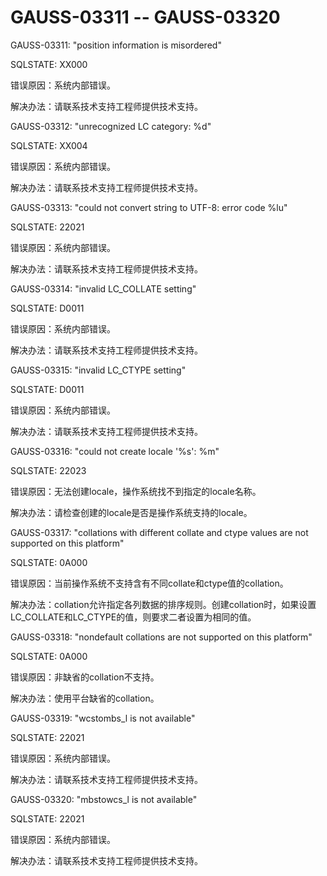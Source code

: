 # GAUSS-03311 -- GAUSS-03320

GAUSS-03311: "position information is misordered"

SQLSTATE: XX000

错误原因：系统内部错误。

解决办法：请联系技术支持工程师提供技术支持。

GAUSS-03312: "unrecognized LC category: %d"

SQLSTATE: XX004

错误原因：系统内部错误。

解决办法：请联系技术支持工程师提供技术支持。

GAUSS-03313: "could not convert string to UTF-8: error code %lu"

SQLSTATE: 22021

错误原因：系统内部错误。

解决办法：请联系技术支持工程师提供技术支持。

GAUSS-03314: "invalid LC\_COLLATE setting"

SQLSTATE: D0011

错误原因：系统内部错误。

解决办法：请联系技术支持工程师提供技术支持。

GAUSS-03315: "invalid LC\_CTYPE setting"

SQLSTATE: D0011

错误原因：系统内部错误。

解决办法：请联系技术支持工程师提供技术支持。

GAUSS-03316: "could not create locale '%s': %m"

SQLSTATE: 22023

错误原因：无法创建locale，操作系统找不到指定的locale名称。

解决办法：请检查创建的locale是否是操作系统支持的locale。

GAUSS-03317: "collations with different collate and ctype values are not supported on this platform"

SQLSTATE: 0A000

错误原因：当前操作系统不支持含有不同collate和ctype值的collation。

解决办法：collation允许指定各列数据的排序规则。创建collation时，如果设置LC\_COLLATE和LC\_CTYPE的值，则要求二者设置为相同的值。

GAUSS-03318: "nondefault collations are not supported on this platform"

SQLSTATE: 0A000

错误原因：非缺省的collation不支持。

解决办法：使用平台缺省的collation。

GAUSS-03319: "wcstombs\_l is not available"

SQLSTATE: 22021

错误原因：系统内部错误。

解决办法：请联系技术支持工程师提供技术支持。

GAUSS-03320: "mbstowcs\_l is not available"

SQLSTATE: 22021

错误原因：系统内部错误。

解决办法：请联系技术支持工程师提供技术支持。

